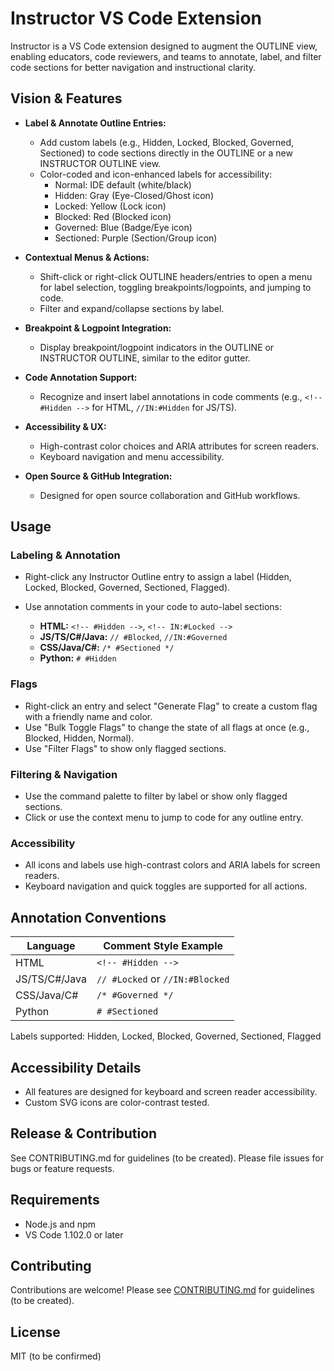 
# Instructor VS Code Extension

Instructor is a VS Code extension designed to augment the OUTLINE view, enabling educators, code reviewers, and teams to annotate, label, and filter code sections for better navigation and instructional clarity.

## Vision & Features

- **Label & Annotate Outline Entries:**
	- Add custom labels (e.g., Hidden, Locked, Blocked, Governed, Sectioned) to code sections directly in the OUTLINE or a new INSTRUCTOR OUTLINE view.
	- Color-coded and icon-enhanced labels for accessibility:
		- Normal: IDE default (white/black)
		- Hidden: Gray (Eye-Closed/Ghost icon)
		- Locked: Yellow (Lock icon)
		- Blocked: Red (Blocked icon)
		- Governed: Blue (Badge/Eye icon)
		- Sectioned: Purple (Section/Group icon)

- **Contextual Menus & Actions:**
	- Shift-click or right-click OUTLINE headers/entries to open a menu for label selection, toggling breakpoints/logpoints, and jumping to code.
	- Filter and expand/collapse sections by label.

- **Breakpoint & Logpoint Integration:**
	- Display breakpoint/logpoint indicators in the OUTLINE or INSTRUCTOR OUTLINE, similar to the editor gutter.

- **Code Annotation Support:**
	- Recognize and insert label annotations in code comments (e.g., `<!-- #Hidden -->` for HTML, `//IN:#Hidden` for JS/TS).

- **Accessibility & UX:**
	- High-contrast color choices and ARIA attributes for screen readers.
	- Keyboard navigation and menu accessibility.

- **Open Source & GitHub Integration:**
	- Designed for open source collaboration and GitHub workflows.


## Usage

### Labeling & Annotation

- Right-click any Instructor Outline entry to assign a label (Hidden, Locked, Blocked, Governed, Sectioned, Flagged).

- Use annotation comments in your code to auto-label sections:
	- **HTML:** `<!-- #Hidden -->`, `<!-- IN:#Locked -->`
	- **JS/TS/C#/Java:** `// #Blocked`, `//IN:#Governed`
	- **CSS/Java/C#:** `/* #Sectioned */`
	- **Python:** `# #Hidden`

### Flags

- Right-click an entry and select "Generate Flag" to create a custom flag with a friendly name and color.
- Use "Bulk Toggle Flags" to change the state of all flags at once (e.g., Blocked, Hidden, Normal).
- Use "Filter Flags" to show only flagged sections.

### Filtering & Navigation

- Use the command palette to filter by label or show only flagged sections.
- Click or use the context menu to jump to code for any outline entry.

### Accessibility

- All icons and labels use high-contrast colors and ARIA labels for screen readers.
- Keyboard navigation and quick toggles are supported for all actions.

## Annotation Conventions

| Language      | Comment Style Example                |
|-------------- |-------------------------------------|
| HTML          | `<!-- #Hidden -->`                  |
| JS/TS/C#/Java | `// #Locked` or `//IN:#Blocked`     |
| CSS/Java/C#   | `/* #Governed */`                   |
| Python        | `# #Sectioned`                      |

Labels supported: Hidden, Locked, Blocked, Governed, Sectioned, Flagged

## Accessibility Details

- All features are designed for keyboard and screen reader accessibility.
- Custom SVG icons are color-contrast tested.

## Release & Contribution

See CONTRIBUTING.md for guidelines (to be created). Please file issues for bugs or feature requests.

## Requirements

- Node.js and npm
- VS Code 1.102.0 or later

## Contributing

Contributions are welcome! Please see [CONTRIBUTING.md](CONTRIBUTING.md) for guidelines (to be created).

## License

MIT (to be confirmed)
